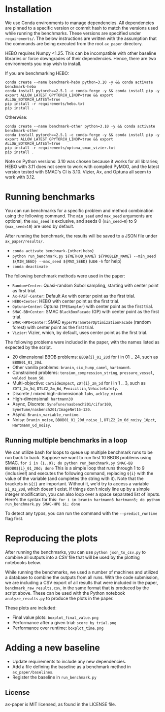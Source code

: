 # Installation

We use Conda environments to manage dependencies. All dependencies are pinned
to a specific version or commit hash to match the versions used while running
the benchmarks. These versions are specified under `requirements/`.
The below instructions are written with the assumption that the commands
are being executed from the root `ax_paper` directory.

HEBO requires Numpy <1.25. This can be incompatible with other baseline
libraries or force downgrades of their dependencies. Hence, there are two
environments you may wish to install.

If you are benchmarking HEBO:

```
conda create --name benchmark-hebo python=3.10 -y && conda activate benchmark-hebo
conda install pytorch==2.5.1 -c conda-forge -y && conda install pip -y
export ALLOW_LATEST_GPYTORCH_LINOP=true && export ALLOW_BOTORCH_LATEST=true
pip install -r requirements/hebo.txt
pip install .
```

Otherwise:

```
conda create --name benchmark-other python=3.10 -y && conda activate benchmark-other
conda install pytorch==2.5.1 -c conda-forge -y && conda install pip -y
export ALLOW_LATEST_GPYTORCH_LINOP=true && export ALLOW_BOTORCH_LATEST=true
pip install -r requirements/optuna_smac_vizier.txt
pip install .
```

Note on Python versions: 3.10 was chosen because it works for all libraries;
HEBO with 3.11 does not seem to work with compiled PyMOO, and the latest version
tested with SMAC's CI is 3.10. Vizier, Ax, and Optuna all seem to work with
3.12.


# Running benchmarks

You can run benchmarks for a specific problem and method combination using the following command.
The `min_seed` and `max_seed` arguments are optional, the `max_seed` is exclusive,
and seeds 0 (`min_seed=0`) to 9 (`max_seed=10`) are used by default.

After running the benchmark, the results will be saved to a JSON file under `ax_paper/results/`.

- `conda activate benchmark-{other|hebo}`
- `python run_benchmark.py ${METHOD_NAME} ${PROBLEM_NAME} --min_seed ${MIN_SEED} --max_seed ${MAX_SEED}`
  (use `-h` for help)
- `conda deactivate`

The following benchmark methods were used in the paper:
- `Random+Center`: Quasi-random Sobol sampling, starting with center point as first trial.
- `Ax-FAST-Center`: Default Ax with center point as the first trial.
- `HEBO+Center`: HEBO with center point as the first trial.
- `Optuna+Center`: Optuna (`TPESampler`) with center point as the first trial.
- `SMAC-BB+Center`: SMAC `BlackBoxFacade` (GP) with center point as the first trial.
- `SMAC-HPO+Center`: SMAC `HyperParameterOptimizationFacade` (random forest) with center point as the first trial.
- `Vizier`: Vizier, which, by default, uses center point as the first trial.

The following problems were included in the paper, with the names listed as expected by the script.
- 20 dimensional BBOB problems: `BBOB{i}_01_20d` for i in 01 .. 24, such as `BBOB01_01_20d`.
- Other vanilla problems: `branin`, `six_hump_camel`, `hartmann6`.
- Constrained problems: `tension_compression_string`, `pressure_vessel`, `welded_beam_SO`.
- Multi-objective: `CarSideImpact`, `ZDT{i}_2m_5d` for i in 1 .. 3, such as `ZDT1_2m_5d`,
  `DTLZ2_2m_6d`, `Penicillin`, `VehicleSafety`.
- Discrete / mixed high-dimensional: `labs`, `ackley_mixed`.
- High-dimensional: `hartmann30`
- Async, Discrete: `SyneTune/nasbench201/cifar100`, `SyneTune/nasbench201/ImageNet16-120`.
- Async: `Branin_variable_runtime`.
- Noisy: `Branin_noise`, `BBOB01_01_20d_noise_1`, `DTLZ2_2m_6d_noisy_10pct`, `Hartmann_6d_noisy`.


## Running multiple benchmarks in a loop

We can utilize bash for loops to queue up multiple benchmark runs to be run back
to back. Suppose we want to run first 10 BBOB problems using SMAC.
`for i in {1..9}; do python run_benchmark.py SMAC-BB BBOB0${i}_01_20d; done`
This is a simple loop that runs through 1 to 9 (inclusive!) and executes the
following command, replacing `${i}` with the value of the variable (and
completes the string with it). Note that the brackets in `${i}` are important.
Without it, we'd try to access a variable `$i_01_20d`, which doesn't exist. If
things don't nicely line up by a simple integer modification, you can also loop
over a space separated list of inputs. Here's the syntax for this:
`for i in branin hartmann6 hartmann3; do python run_benchmark.py SMAC-HPO $i; done`

To detect any typos, you can run the command with the `--predict_runtime` flag
first.


# Reproducing the plots
After running the benchmarks, you can use `python json_to_csv.py` to combine all
outputs into a CSV file that will be used by the plotting notebooks below.

While running the benchmarks, we used a number of machines and utilized a database
to combine the outputs from all runs. With the code submission, we are including
a CSV export of all results that were included in the paper, `benchmark_raw_results.csv`,
in the same format that is produced by the script above. These can be used with the
Python notebook `analyze_results.py` to produce the plots in the paper.

These plots are included:
- Final value plots: `boxplot_final_value.png`
- Performance after a given trial: `score_by_trial.png`
- Performance over runtime: `boxplot_time.png`


# Adding a new baseline

- Update requirements to include any new dependencies.
- Add a file defining the baseline as a benchmark method in `ax_paper/baselines`.
- Register the baseline in `run_benchmark.py`

## License
ax-paper is MIT licensed, as found in the LICENSE file.

